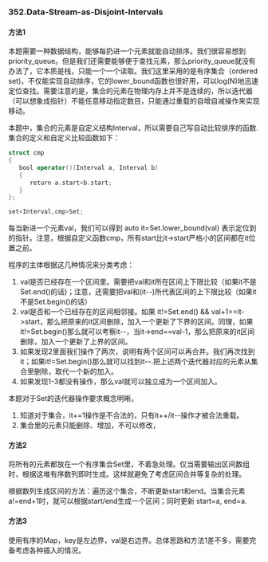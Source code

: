 ### 352.Data-Stream-as-Disjoint-Intervals

#### 方法1
本题需要一种数据结构，能够每扔进一个元素就能自动排序。我们很容易想到priority_queue。但是我们还需要能够便于查找元素，那么priority_queue就没有办法了，它本质是栈，只能一个一个读取。我们这里采用的是有序集合（ordered set)，不仅能实现自动排序，它的lower_bound函数也很好用，可以log(N)地迅速定位查找。需要注意的是，集合的元素在物理内存上并不是连续的，所以迭代器（可以想象成指针）不能任意移动指定数目，只能通过重载的自增自减操作来实现移动。

本题中，集合的元素是自定义结构Interval，所以需要自己写自动比较排序的函数. 集合的定义和自定义比较函数如下：
```cpp
struct cmp
{
   bool operator()(Interval a, Interval b)
   {
      return a.start<b.start;
   }
};

set<Interval,cmp>Set;
```
每当新进一个元素val，我们可以得到 auto it=Set.lower_bound(val) 表示定位到的指针。注意，根据自定义函数cmp，所有start比it->start严格小的区间都在it位置之前。

程序的主体根据这几种情况来分类考虑：
1. val是否已经存在一个区间里。需要把val和it所在区间上下限比较（如果it不是Set.end()的话)；注意，还需要把val和(it--)所代表区间的上下限比较（如果it不是Set.begin()的话）
2. val是否和一个已经存在的区间相邻接。如果 it!=Set.end() && val+1==it->start，那么把原来的it区间删除，加入一个更新了下界的区间。同理，如果it!=Set.begin()那么就可以考察it--，当it->end==val-1，那么把原来的it区间删除，加入一个更新了上界的区间。
3. 如果发现2里面我们操作了两次，说明有两个区间可以再合并。我们再次找到it；如果it!=Set.begin()那么就可以找到it--.把上述两个迭代器对应的元素从集合里删除，取代一个新的加入。
4. 如果发现1-3都没有操作，那么val就可以独立成为一个区间加入。

本题对于Set的迭代器操作要求概念明晰。
1. 知道对于集合，it+=1操作是不合法的，只有it++/it--操作才被合法重载。
2. 集合里的元素只能删除、增加，不可以修改，

#### 方法2
将所有的元素都放在一个有序集合Set里，不着急处理。仅当需要输出区间数组时，根据这堆有序数列即时生成。这样就避免了考虑区间合并等复杂的处理。

根据数列生成区间的方法：遍历这个集合，不断更新start和end。当集合元素a!=end+1时，就可以根据start/end生成一个区间；同时更新 start=a, end=a.

#### 方法3
使用有序的Map，key是左边界，val是右边界。总体思路和方法1差不多，需要完备考虑各种插入的情况。

